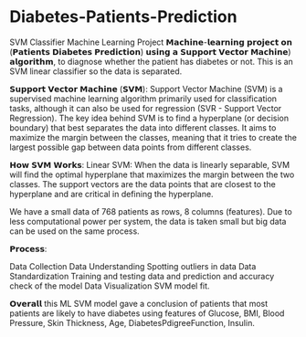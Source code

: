 # Diabetes-Patients-Prediction
SVM Classifier Machine Learning Project
𝗠𝗮𝗰𝗵𝗶𝗻𝗲-𝗹𝗲𝗮𝗿𝗻𝗶𝗻𝗴 𝗽𝗿𝗼𝗷𝗲𝗰𝘁 𝗼𝗻 (𝗣𝗮𝘁𝗶𝗲𝗻𝘁𝘀 𝗗𝗶𝗮𝗯𝗲𝘁𝗲𝘀 𝗣𝗿𝗲𝗱𝗶𝗰𝘁𝗶𝗼𝗻) 𝘂𝘀𝗶𝗻𝗴 𝗮 𝗦𝘂𝗽𝗽𝗼𝗿𝘁 𝗩𝗲𝗰𝘁𝗼𝗿 𝗠𝗮𝗰𝗵𝗶𝗻𝗲) 𝗮𝗹𝗴𝗼𝗿𝗶𝘁𝗵𝗺, to diagnose whether the patient has diabetes or not. This is an SVM linear classifier so the data is separated.

𝗦𝘂𝗽𝗽𝗼𝗿𝘁 𝗩𝗲𝗰𝘁𝗼𝗿 𝗠𝗮𝗰𝗵𝗶𝗻𝗲 (𝗦𝗩𝗠):
Support Vector Machine (SVM) is a supervised machine learning algorithm primarily used for classification tasks, although it can also be used for regression (SVR - Support Vector Regression). The key idea behind SVM is to find a hyperplane (or decision boundary) that best separates the data into different classes. It aims to maximize the margin between the classes, meaning that it tries to create the largest possible gap between data points from different classes.

𝗛𝗼𝘄 𝗦𝗩𝗠 𝗪𝗼𝗿𝗸𝘀:
Linear SVM:
When the data is linearly separable, SVM will find the optimal hyperplane that maximizes the margin between the two classes.
The support vectors are the data points that are closest to the hyperplane and are critical in defining the hyperplane.

We have a small data of 768 patients as rows, 8 columns (features). Due to less computational power per system, the data is taken small but big data can be used on the same process.

𝗣𝗿𝗼𝗰𝗲𝘀𝘀:

Data Collection
Data Understanding
Spotting outliers in data
Data Standardization
Training and testing data and prediction and accuracy check of the model
Data Visualization
SVM model fit.


𝗢𝘃𝗲𝗿𝗮𝗹𝗹 this ML SVM model gave a conclusion of patients that most patients are likely to have diabetes using features of Glucose, BMI, Blood Pressure, Skin Thickness, Age, DiabetesPdigreeFunction, Insulin. 
